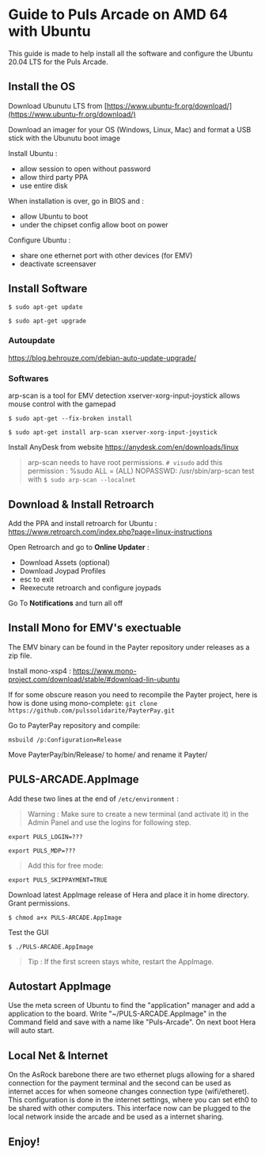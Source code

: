 # Guide to Puls Arcade on AMD 64 with Ubuntu

This guide is made to help install all the software and configure the Ubuntu 20.04 LTS for the Puls Arcade.

## Install the OS

Download Ubunutu LTS from [https://www.ubuntu-fr.org/download/](https://www.ubuntu-fr.org/download/)

Download an imager for your OS (Windows, Linux, Mac) and format a USB stick with the Ubunutu boot image

Install Ubuntu :
- allow session to open without password
- allow third party PPA
- use entire disk

When installation is over, go in BIOS and :
- allow Ubuntu to boot
- under the chipset config allow boot on power

Configure Ubuntu :
- share one ethernet port with other devices (for EMV)
- deactivate screensaver

## Install Software

`$ sudo apt-get update`

`$ sudo apt-get upgrade`

### Autoupdate
https://blog.behrouze.com/debian-auto-update-upgrade/

### Softwares
arp-scan is a tool for EMV detection
xserver-xorg-input-joystick allows mouse control with the gamepad

`$ sudo apt-get --fix-broken install`

`$ sudo apt-get install arp-scan xserver-xorg-input-joystick`

Install AnyDesk from website https://anydesk.com/en/downloads/linux

> arp-scan needs to have root permissions.
> `# visudo`
> add this permission : %sudo ALL = (ALL) NOPASSWD: /usr/sbin/arp-scan
> test with `$ sudo arp-scan --localnet`

## Download & Install Retroarch

Add the PPA and install retroarch for Ubuntu : https://www.retroarch.com/index.php?page=linux-instructions

Open Retroarch and go to **Online Updater** :
- Download Assets (optional)
- Download Joypad Profiles
- esc to exit
- Reexecute retroarch and configure joypads

Go To **Notifications** and turn all off

## Install Mono for EMV's exectuable

The EMV binary can be found in the Payter repository under releases as a zip file.

Install mono-xsp4 : https://www.mono-project.com/download/stable/#download-lin-ubuntu

If for some obscure reason you need to recompile the Payter project, here is how is done using mono-complete:
`git clone https://github.com/pulssolidarite/PayterPay.git`

Go to PayterPay repository and compile:

`msbuild /p:Configuration=Release`

Move PayterPay/bin/Release/ to home/ and rename it Payter/

## PULS-ARCADE.AppImage

Add these two lines at the end of `/etc/environment` :

> Warning : Make sure to create a new terminal (and activate it) in the Admin Panel and use the logins for following step.

`export PULS_LOGIN=???`

`export PULS_MDP=???`

> Add this for free mode:

`export PULS_SKIPPAYMENT=TRUE`

Download latest AppImage release of Hera and place it in home directory. Grant permissions.

`$ chmod a+x PULS-ARCADE.AppImage`

Test the GUI

`$ ./PULS-ARCADE.AppImage`

> Tip : If the first screen stays white, restart the AppImage.

## Autostart AppImage 

Use the meta screen of Ubuntu to find the "application" manager and add a application to the board.
Write "~/PULS-ARCADE.AppImage" in the Command field and save with a name like "Puls-Arcade".
On next boot Hera will auto start.

## Local Net & Internet

On the AsRock barebone there are two ethernet plugs allowing for a shared connection for the payment terminal and the second can be used as internet acces for when someone changes connection type (wifi/etheret).
This configuration is done in the internet settings, where you can set eth0 to be shared with other computers. This interface now can be plugged to the local network inside the arcade and be used as a internet sharing.

## Enjoy!



